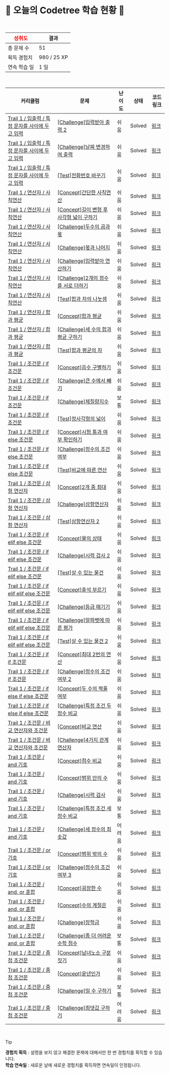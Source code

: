 # 🌲 오늘의 Codetree 학습 현황 🌲

<br />

| <span style="color:red;display:block;text-align:center;"> **성취도**</span> | 결과 |
|---|---|
| 총 문제 수 | 51 |
| 획득 경험치 | 980 / 25 XP |
| 연속 학습 일 | 1 일 |

<br />

|커리큘럼|문제|난이도|상태|코드 링크|
|---|---|---|---|---|
|[Trail 1 / 입출력 / 특정 문자를 사이에 두고 입력](https://https://en.codetree.ai/trail-info/novice-low/)|[[Challenge]입력받아 출력 2](https://https://en.codetree.ai/trails/complete/curated-cards/challenge-input-and-output-2/)|쉬움|Solved|[링크](https://github.com/hyul77/Algorithm/blob/main/250114/%EC%9E%85%EB%A0%A5%EB%B0%9B%EC%95%84%20%EC%B6%9C%EB%A0%A5%202/input-and-output-2.cpp)|
|[Trail 1 / 입출력 / 특정 문자를 사이에 두고 입력](https://https://en.codetree.ai/trail-info/novice-low/)|[[Challenge]날짜 변경하여 출력](https://https://en.codetree.ai/trails/complete/curated-cards/challenge-print-date-with-different-format/)|쉬움|Solved|[링크](https://github.com/hyul77/Algorithm/blob/main/250114/%EB%82%A0%EC%A7%9C%20%EB%B3%80%EA%B2%BD%ED%95%98%EC%97%AC%20%EC%B6%9C%EB%A0%A5/print-date-with-different-format.cpp)|
|[Trail 1 / 입출력 / 특정 문자를 사이에 두고 입력](https://https://en.codetree.ai/trail-info/novice-low/)|[[Test]전화번호 바꾸기](https://https://en.codetree.ai/trails/complete/curated-cards/test-change-phone-number/)|쉬움|Solved|[링크](https://github.com/hyul77/Algorithm/blob/main/250114/%EC%A0%84%ED%99%94%EB%B2%88%ED%98%B8%20%EB%B0%94%EA%BE%B8%EA%B8%B0/change-phone-number.cpp)|
|[Trail 1 / 연산자 / 사칙연산](https://https://en.codetree.ai/trail-info/novice-low/)|[[Concept]간단한 사칙연산](https://https://en.codetree.ai/trails/complete/curated-cards/intro-simple-arithmetic-operation/)|쉬움|Solved|[링크](https://github.com/hyul77/Algorithm/blob/main/250114/%EA%B0%84%EB%8B%A8%ED%95%9C%20%EC%82%AC%EC%B9%99%EC%97%B0%EC%82%B0/simple-arithmetic-operation.cpp)|
|[Trail 1 / 연산자 / 사칙연산](https://https://en.codetree.ai/trail-info/novice-low/)|[[Concept]길이 변형 후 사각형 넓이 구하기](https://https://en.codetree.ai/trails/complete/curated-cards/intro-square-width-after-length-change/)|쉬움|Solved|[링크](https://github.com/hyul77/Algorithm/blob/main/250114/%EA%B8%B8%EC%9D%B4%20%EB%B3%80%ED%98%95%20%ED%9B%84%20%EC%82%AC%EA%B0%81%ED%98%95%20%EB%84%93%EC%9D%B4%20%EA%B5%AC%ED%95%98%EA%B8%B0/square-width-after-length-change.cpp)|
|[Trail 1 / 연산자 / 사칙연산](https://https://en.codetree.ai/trail-info/novice-low/)|[[Challenge]두수의 곱과 몫](https://https://en.codetree.ai/trails/complete/curated-cards/challenge-multiple-and-quotient-of-two-numbers/)|쉬움|Solved|[링크](https://github.com/hyul77/Algorithm/blob/main/250114/%EB%91%90%EC%88%98%EC%9D%98%20%EA%B3%B1%EA%B3%BC%20%EB%AA%AB/multiple-and-quotient-of-two-numbers.cpp)|
|[Trail 1 / 연산자 / 사칙연산](https://https://en.codetree.ai/trail-info/novice-low/)|[[Challenge]몫과 나머지](https://https://en.codetree.ai/trails/complete/curated-cards/challenge-quotient-remainder/)|쉬움|Solved|[링크](https://github.com/hyul77/Algorithm/blob/main/250114/%EB%AA%AB%EA%B3%BC%20%EB%82%98%EB%A8%B8%EC%A7%80/quotient-remainder.cpp)|
|[Trail 1 / 연산자 / 사칙연산](https://https://en.codetree.ai/trail-info/novice-low/)|[[Challenge]입력받아 연산하기](https://https://en.codetree.ai/trails/complete/curated-cards/challenge-take-input-and-operate/)|쉬움|Solved|[링크](https://github.com/hyul77/Algorithm/blob/main/250114/%EC%9E%85%EB%A0%A5%EB%B0%9B%EC%95%84%20%EC%97%B0%EC%82%B0%ED%95%98%EA%B8%B0/take-input-and-operate.cpp)|
|[Trail 1 / 연산자 / 사칙연산](https://https://en.codetree.ai/trail-info/novice-low/)|[[Challenge]2개의 정수를 서로 더하기](https://https://en.codetree.ai/trails/complete/curated-cards/challenge-add-two-integers-each-other/)|쉬움|Solved|[링크](https://github.com/hyul77/Algorithm/blob/main/250114/2%EA%B0%9C%EC%9D%98%20%EC%A0%95%EC%88%98%EB%A5%BC%20%EC%84%9C%EB%A1%9C%20%EB%8D%94%ED%95%98%EA%B8%B0/add-two-integers-each-other.cpp)|
|[Trail 1 / 연산자 / 사칙연산](https://https://en.codetree.ai/trail-info/novice-low/)|[[Test]합과 차의 나눗셈](https://https://en.codetree.ai/trails/complete/curated-cards/test-divide-of-sum-and-sub/)|쉬움|Solved|[링크](https://github.com/hyul77/Algorithm/blob/main/250114/%ED%95%A9%EA%B3%BC%20%EC%B0%A8%EC%9D%98%20%EB%82%98%EB%88%97%EC%85%88/divide-of-sum-and-sub.cpp)|
|[Trail 1 / 연산자 / 합과 평균](https://https://en.codetree.ai/trail-info/novice-low/)|[[Concept]합과 평균](https://https://en.codetree.ai/trails/complete/curated-cards/intro-sum-and-avg/)|쉬움|Solved|[링크](https://github.com/hyul77/Algorithm/blob/main/250114/%ED%95%A9%EA%B3%BC%20%ED%8F%89%EA%B7%A0/sum-and-avg.cpp)|
|[Trail 1 / 연산자 / 합과 평균](https://https://en.codetree.ai/trail-info/novice-low/)|[[Challenge]세 수의 합과 평균 구하기](https://https://en.codetree.ai/trails/complete/curated-cards/challenge-sum-and-mean-of-three-numbers/)|쉬움|Solved|[링크](https://github.com/hyul77/Algorithm/blob/main/250114/%EC%84%B8%20%EC%88%98%EC%9D%98%20%ED%95%A9%EA%B3%BC%20%ED%8F%89%EA%B7%A0%20%EA%B5%AC%ED%95%98%EA%B8%B0/sum-and-mean-of-three-numbers.cpp)|
|[Trail 1 / 연산자 / 합과 평균](https://https://en.codetree.ai/trail-info/novice-low/)|[[Test]합과 평균의 차](https://https://en.codetree.ai/trails/complete/curated-cards/test-sub-of-average-and-sum/)|쉬움|Solved|[링크](https://github.com/hyul77/Algorithm/blob/main/250114/%ED%95%A9%EA%B3%BC%20%ED%8F%89%EA%B7%A0%EC%9D%98%20%EC%B0%A8/sub-of-average-and-sum.cpp)|
|[Trail 1 / 조건문 / if 조건문](https://https://en.codetree.ai/trail-info/novice-low/)|[[Concept]음수 구별하기](https://https://en.codetree.ai/trails/complete/curated-cards/intro-separate-negative-number/)|쉬움|Solved|[링크](https://github.com/hyul77/Algorithm/blob/main/250114/%EC%9D%8C%EC%88%98%20%EA%B5%AC%EB%B3%84%ED%95%98%EA%B8%B0/separate-negative-number.cpp)|
|[Trail 1 / 조건문 / if 조건문](https://https://en.codetree.ai/trail-info/novice-low/)|[[Challenge]큰 수에서 빼기](https://https://en.codetree.ai/trails/complete/curated-cards/challenge-subtract-from-large-number/)|쉬움|Solved|[링크](https://github.com/hyul77/Algorithm/blob/main/250114/%ED%81%B0%20%EC%88%98%EC%97%90%EC%84%9C%20%EB%B9%BC%EA%B8%B0/subtract-from-large-number.cpp)|
|[Trail 1 / 조건문 / if 조건문](https://https://en.codetree.ai/trail-info/novice-low/)|[[Challenge]체질량지수](https://https://en.codetree.ai/trails/complete/curated-cards/challenge-bmi/)|보통|Solved|[링크](https://github.com/hyul77/Algorithm/blob/main/250114/%EC%B2%B4%EC%A7%88%EB%9F%89%EC%A7%80%EC%88%98/bmi.cpp)|
|[Trail 1 / 조건문 / if 조건문](https://https://en.codetree.ai/trail-info/novice-low/)|[[Test]정사각형의 넓이](https://https://en.codetree.ai/trails/complete/curated-cards/test-area-of-a-rectangle/)|쉬움|Solved|[링크](https://github.com/hyul77/Algorithm/blob/main/250114/%EC%A0%95%EC%82%AC%EA%B0%81%ED%98%95%EC%9D%98%20%EB%84%93%EC%9D%B4/area-of-a-rectangle.cpp)|
|[Trail 1 / 조건문 / if else 조건문](https://https://en.codetree.ai/trail-info/novice-low/)|[[Concept]시험 통과 여부 확인하기](https://https://en.codetree.ai/trails/complete/curated-cards/intro-verify-test-passed/)|쉬움|Solved|[링크](https://github.com/hyul77/Algorithm/blob/main/250114/%EC%8B%9C%ED%97%98%20%ED%86%B5%EA%B3%BC%20%EC%97%AC%EB%B6%80%20%ED%99%95%EC%9D%B8%ED%95%98%EA%B8%B0/verify-test-passed.cpp)|
|[Trail 1 / 조건문 / if else 조건문](https://https://en.codetree.ai/trail-info/novice-low/)|[[Challenge]정수의 조건 여부](https://https://en.codetree.ai/trails/complete/curated-cards/challenge-numbers-condition/)|쉬움|Solved|[링크](https://github.com/hyul77/Algorithm/blob/main/250114/%EC%A0%95%EC%88%98%EC%9D%98%20%EC%A1%B0%EA%B1%B4%20%EC%97%AC%EB%B6%80/numbers-condition.cpp)|
|[Trail 1 / 조건문 / if else 조건문](https://https://en.codetree.ai/trail-info/novice-low/)|[[Test]비교에 따른 연산](https://https://en.codetree.ai/trails/complete/curated-cards/test-operation-based-on-comparison/)|쉬움|Solved|[링크](https://github.com/hyul77/Algorithm/blob/main/250114/%EB%B9%84%EA%B5%90%EC%97%90%20%EB%94%B0%EB%A5%B8%20%EC%97%B0%EC%82%B0/operation-based-on-comparison.cpp)|
|[Trail 1 / 조건문 / 삼항 연산자](https://https://en.codetree.ai/trail-info/novice-low/)|[[Concept]2개 중 최대](https://https://en.codetree.ai/trails/complete/curated-cards/intro-max-of-two-nums/)|쉬움|Solved|[링크](https://github.com/hyul77/Algorithm/blob/main/250114/2%EA%B0%9C%20%EC%A4%91%20%EC%B5%9C%EB%8C%80/max-of-two-nums.cpp)|
|[Trail 1 / 조건문 / 삼항 연산자](https://https://en.codetree.ai/trail-info/novice-low/)|[[Challenge]삼항연산자](https://https://en.codetree.ai/trails/complete/curated-cards/challenge-ternary-operator/)|쉬움|Solved|[링크](https://github.com/hyul77/Algorithm/blob/main/250114/%EC%82%BC%ED%95%AD%EC%97%B0%EC%82%B0%EC%9E%90/ternary-operator.cpp)|
|[Trail 1 / 조건문 / 삼항 연산자](https://https://en.codetree.ai/trail-info/novice-low/)|[[Test]삼항연산자 2](https://https://en.codetree.ai/trails/complete/curated-cards/test-ternary-operator-2/)|쉬움|Solved|[링크](https://github.com/hyul77/Algorithm/blob/main/250114/%EC%82%BC%ED%95%AD%EC%97%B0%EC%82%B0%EC%9E%90%202/ternary-operator-2.cpp)|
|[Trail 1 / 조건문 / if elif else 조건문](https://https://en.codetree.ai/trail-info/novice-low/)|[[Concept]물의 상태](https://https://en.codetree.ai/trails/complete/curated-cards/intro-state-of-water/)|쉬움|Solved|[링크](https://github.com/hyul77/Algorithm/blob/main/250114/%EB%AC%BC%EC%9D%98%20%EC%83%81%ED%83%9C/state-of-water.cpp)|
|[Trail 1 / 조건문 / if elif else 조건문](https://https://en.codetree.ai/trail-info/novice-low/)|[[Challenge]시력 검사 2](https://https://en.codetree.ai/trails/complete/curated-cards/challenge-eye-test-2/)|쉬움|Solved|[링크](https://github.com/hyul77/Algorithm/blob/main/250114/%EC%8B%9C%EB%A0%A5%20%EA%B2%80%EC%82%AC%202/eye-test-2.cpp)|
|[Trail 1 / 조건문 / if elif else 조건문](https://https://en.codetree.ai/trail-info/novice-low/)|[[Test]살 수 있는 물건](https://https://en.codetree.ai/trails/complete/curated-cards/test-things-able-to-buy/)|쉬움|Solved|[링크](https://github.com/hyul77/Algorithm/blob/main/250114/%EC%82%B4%20%EC%88%98%20%EC%9E%88%EB%8A%94%20%EB%AC%BC%EA%B1%B4/things-able-to-buy.cpp)|
|[Trail 1 / 조건문 / if elif elif else 조건문](https://https://en.codetree.ai/trail-info/novice-low/)|[[Concept]출석 부르기](https://https://en.codetree.ai/trails/complete/curated-cards/intro-calling-attendance/)|쉬움|Solved|[링크](https://github.com/hyul77/Algorithm/blob/main/250114/%EC%B6%9C%EC%84%9D%20%EB%B6%80%EB%A5%B4%EA%B8%B0/calling-attendance.cpp)|
|[Trail 1 / 조건문 / if elif elif else 조건문](https://https://en.codetree.ai/trail-info/novice-low/)|[[Challenge]등급 매기기](https://https://en.codetree.ai/trails/complete/curated-cards/challenge-ranking/)|쉬움|Solved|[링크](https://github.com/hyul77/Algorithm/blob/main/250114/%EB%93%B1%EA%B8%89%20%EB%A7%A4%EA%B8%B0%EA%B8%B0/ranking.cpp)|
|[Trail 1 / 조건문 / if elif elif else 조건문](https://https://en.codetree.ai/trail-info/novice-low/)|[[Challenge]알파벳에 따른 평가](https://https://en.codetree.ai/trails/complete/curated-cards/challenge-evaluation-by-alphabet/)|쉬움|Solved|[링크](https://github.com/hyul77/Algorithm/blob/main/250114/%EC%95%8C%ED%8C%8C%EB%B2%B3%EC%97%90%20%EB%94%B0%EB%A5%B8%20%ED%8F%89%EA%B0%80/evaluation-by-alphabet.cpp)|
|[Trail 1 / 조건문 / if elif elif else 조건문](https://https://en.codetree.ai/trail-info/novice-low/)|[[Test]살 수 있는 물건 2](https://https://en.codetree.ai/trails/complete/curated-cards/test-things-able-to-buy-2/)|쉬움|Solved|[링크](https://github.com/hyul77/Algorithm/blob/main/250114/%EC%82%B4%20%EC%88%98%20%EC%9E%88%EB%8A%94%20%EB%AC%BC%EA%B1%B4%202/things-able-to-buy-2.cpp)|
|[Trail 1 / 조건문 / if if 조건문](https://https://en.codetree.ai/trail-info/novice-low/)|[[Concept]최대 2번의 연산](https://https://en.codetree.ai/trails/complete/curated-cards/intro-up-to-2-calculations/)|쉬움|Solved|[링크](https://github.com/hyul77/Algorithm/blob/main/250114/%EC%B5%9C%EB%8C%80%202%EB%B2%88%EC%9D%98%20%EC%97%B0%EC%82%B0/up-to-2-calculations.cpp)|
|[Trail 1 / 조건문 / if if 조건문](https://https://en.codetree.ai/trail-info/novice-low/)|[[Challenge]정수의 조건 여부 2](https://https://en.codetree.ai/trails/complete/curated-cards/challenge-numbers-condition-2/)|쉬움|Solved|[링크](https://github.com/hyul77/Algorithm/blob/main/250114/%EC%A0%95%EC%88%98%EC%9D%98%20%EC%A1%B0%EA%B1%B4%20%EC%97%AC%EB%B6%80%202/numbers-condition-2.cpp)|
|[Trail 1 / 조건문 / if else if else 조건문](https://https://en.codetree.ai/trail-info/novice-low/)|[[Concept]두 수의 짝홀 여부](https://https://en.codetree.ai/trails/complete/curated-cards/intro-parity-of-two-numbers/)|쉬움|Solved|[링크](https://github.com/hyul77/Algorithm/blob/main/250114/%EB%91%90%20%EC%88%98%EC%9D%98%20%EC%A7%9D%ED%99%80%20%EC%97%AC%EB%B6%80/parity-of-two-numbers.cpp)|
|[Trail 1 / 조건문 / if else if else 조건문](https://https://en.codetree.ai/trail-info/novice-low/)|[[Challenge]특정 조건 두 정수 비교](https://https://en.codetree.ai/trails/complete/curated-cards/challenge-specific-comparison-of-two-natural-numbers/)|쉬움|Solved|[링크](https://github.com/hyul77/Algorithm/blob/main/250114/%ED%8A%B9%EC%A0%95%20%EC%A1%B0%EA%B1%B4%20%EB%91%90%20%EC%A0%95%EC%88%98%20%EB%B9%84%EA%B5%90/specific-comparison-of-two-natural-numbers.cpp)|
|[Trail 1 / 조건문 / 비교 연산자와 조건문](https://https://en.codetree.ai/trail-info/novice-low/)|[[Concept]비교 연산](https://https://en.codetree.ai/trails/complete/curated-cards/intro-comparison-operator/)|쉬움|Solved|[링크](https://github.com/hyul77/Algorithm/blob/main/250114/%EB%B9%84%EA%B5%90%20%EC%97%B0%EC%82%B0/comparison-operator.cpp)|
|[Trail 1 / 조건문 / 비교 연산자와 조건문](https://https://en.codetree.ai/trail-info/novice-low/)|[[Challenge]4가지 관계연산자](https://https://en.codetree.ai/trails/complete/curated-cards/challenge-four-relational-operators/)|쉬움|Solved|[링크](https://github.com/hyul77/Algorithm/blob/main/250114/4%EA%B0%80%EC%A7%80%20%EA%B4%80%EA%B3%84%EC%97%B0%EC%82%B0%EC%9E%90/four-relational-operators.cpp)|
|[Trail 1 / 조건문 / and 기호](https://https://en.codetree.ai/trail-info/novice-low/)|[[Concept]점수 비교](https://https://en.codetree.ai/trails/complete/curated-cards/intro-score-comparison/)|쉬움|Solved|[링크](https://github.com/hyul77/Algorithm/blob/main/250114/%EC%A0%90%EC%88%98%20%EB%B9%84%EA%B5%90/score-comparison.cpp)|
|[Trail 1 / 조건문 / and 기호](https://https://en.codetree.ai/trail-info/novice-low/)|[[Concept]범위 안의 수](https://https://en.codetree.ai/trails/complete/curated-cards/intro-number-in-range/)|쉬움|Solved|[링크](https://github.com/hyul77/Algorithm/blob/main/250114/%EB%B2%94%EC%9C%84%20%EC%95%88%EC%9D%98%20%EC%88%98/number-in-range.cpp)|
|[Trail 1 / 조건문 / and 기호](https://https://en.codetree.ai/trail-info/novice-low/)|[[Challenge]시력 검사](https://https://en.codetree.ai/trails/complete/curated-cards/challenge-eye-test/)|쉬움|Solved|[링크](https://github.com/hyul77/Algorithm/blob/main/250114/%EC%8B%9C%EB%A0%A5%20%EA%B2%80%EC%82%AC/eye-test.cpp)|
|[Trail 1 / 조건문 / and 기호](https://https://en.codetree.ai/trail-info/novice-low/)|[[Challenge]특정 조건 세 정수 비교](https://https://en.codetree.ai/trails/complete/curated-cards/challenge-specific-comparison-of-three-natural-numbers/)|보통|Solved|[링크](https://github.com/hyul77/Algorithm/blob/main/250114/%ED%8A%B9%EC%A0%95%20%EC%A1%B0%EA%B1%B4%20%EC%84%B8%20%EC%A0%95%EC%88%98%20%EB%B9%84%EA%B5%90/specific-comparison-of-three-natural-numbers.cpp)|
|[Trail 1 / 조건문 / and 기호](https://https://en.codetree.ai/trail-info/novice-low/)|[[Challenge]세 정수의 최솟값](https://https://en.codetree.ai/trails/complete/curated-cards/challenge-minimum-of-three-numbers/)|어려움|Solved|[링크](https://github.com/hyul77/Algorithm/blob/main/250114/%EC%84%B8%20%EC%A0%95%EC%88%98%EC%9D%98%20%EC%B5%9C%EC%86%9F%EA%B0%92/minimum-of-three-numbers.cpp)|
|[Trail 1 / 조건문 / or 기호](https://https://en.codetree.ai/trail-info/novice-low/)|[[Concept]범위 밖의 수](https://https://en.codetree.ai/trails/complete/curated-cards/intro-number-out-of-range/)|쉬움|Solved|[링크](https://github.com/hyul77/Algorithm/blob/main/250114/%EB%B2%94%EC%9C%84%20%EB%B0%96%EC%9D%98%20%EC%88%98/number-out-of-range.cpp)|
|[Trail 1 / 조건문 / or 기호](https://https://en.codetree.ai/trail-info/novice-low/)|[[Challenge]정수의 조건 여부 3](https://https://en.codetree.ai/trails/complete/curated-cards/challenge-numbers-condition-3/)|쉬움|Solved|[링크](https://github.com/hyul77/Algorithm/blob/main/250114/%EC%A0%95%EC%88%98%EC%9D%98%20%EC%A1%B0%EA%B1%B4%20%EC%97%AC%EB%B6%80%203/numbers-condition-3.cpp)|
|[Trail 1 / 조건문 / and, or 혼합](https://https://en.codetree.ai/trail-info/novice-low/)|[[Concept]굉장한 수](https://https://en.codetree.ai/trails/complete/curated-cards/intro-amazing-number/)|쉬움|Solved|[링크](https://github.com/hyul77/Algorithm/blob/main/250114/%EA%B5%89%EC%9E%A5%ED%95%9C%20%EC%88%98/amazing-number.cpp)|
|[Trail 1 / 조건문 / and, or 혼합](https://https://en.codetree.ai/trail-info/novice-low/)|[[Concept]수의 계절은](https://https://en.codetree.ai/trails/complete/curated-cards/intro-season-of-num/)|쉬움|Solved|[링크](https://github.com/hyul77/Algorithm/blob/main/250114/%EC%88%98%EC%9D%98%20%EA%B3%84%EC%A0%88%EC%9D%80/season-of-num.cpp)|
|[Trail 1 / 조건문 / and, or 혼합](https://https://en.codetree.ai/trail-info/novice-low/)|[[Challenge]장학금](https://https://en.codetree.ai/trails/complete/curated-cards/challenge-scholarship/)|쉬움|Solved|[링크](https://github.com/hyul77/Algorithm/blob/main/250114/%EC%9E%A5%ED%95%99%EA%B8%88/scholarship.cpp)|
|[Trail 1 / 조건문 / and, or 혼합](https://https://en.codetree.ai/trail-info/novice-low/)|[[Challenge]좀 더 어려운 수학 점수](https://https://en.codetree.ai/trails/complete/curated-cards/challenge-math-scores-are-more-difficult/)|보통|Solved|[링크](https://github.com/hyul77/Algorithm/blob/main/250114/%EC%A2%80%20%EB%8D%94%20%EC%96%B4%EB%A0%A4%EC%9A%B4%20%EC%88%98%ED%95%99%20%EC%A0%90%EC%88%98/math-scores-are-more-difficult.cpp)|
|[Trail 1 / 조건문 / 중첩 조건문](https://https://en.codetree.ai/trail-info/novice-low/)|[[Concept]남녀노소 구분짓기](https://https://en.codetree.ai/trails/complete/curated-cards/intro-sex-and-age/)|쉬움|Solved|[링크](https://github.com/hyul77/Algorithm/blob/main/250114/%EB%82%A8%EB%85%80%EB%85%B8%EC%86%8C%20%EA%B5%AC%EB%B6%84%EC%A7%93%EA%B8%B0/sex-and-age.cpp)|
|[Trail 1 / 조건문 / 중첩 조건문](https://https://en.codetree.ai/trail-info/novice-low/)|[[Concept]윤년인가](https://https://en.codetree.ai/trails/complete/curated-cards/intro-is-leap-year/)|쉬움|Solved|[링크](https://github.com/hyul77/Algorithm/blob/main/250114/%EC%9C%A4%EB%85%84%EC%9D%B8%EA%B0%80/is-leap-year.cpp)|
|[Trail 1 / 조건문 / 중첩 조건문](https://https://en.codetree.ai/trail-info/novice-low/)|[[Challenge]일 수 구하기](https://https://en.codetree.ai/trails/complete/curated-cards/challenge-number-of-days-in-month/)|보통|Solved|[링크](https://github.com/hyul77/Algorithm/blob/main/250114/%EC%9D%BC%20%EC%88%98%20%EA%B5%AC%ED%95%98%EA%B8%B0/number-of-days-in-month.cpp)|
|[Trail 1 / 조건문 / 중첩 조건문](https://https://en.codetree.ai/trail-info/novice-low/)|[[Challenge]최댓값 구하기](https://https://en.codetree.ai/trails/complete/curated-cards/challenge-maximum-value/)|어려움|Solved|[링크](https://github.com/hyul77/Algorithm/blob/main/250114/%EC%B5%9C%EB%8C%93%EA%B0%92%20%EA%B5%AC%ED%95%98%EA%B8%B0/maximum-value.cpp)|


<br />

> [!TIP]
> **경험치 획득** : 설명을 보지 않고 해결한 문제에 대해서만 한 번 경험치를 획득할 수 있습니다.  
> **학습 연속일** : 새로운 날에 새로운 경험치를 획득하면 연속일이 인정됩니다.

